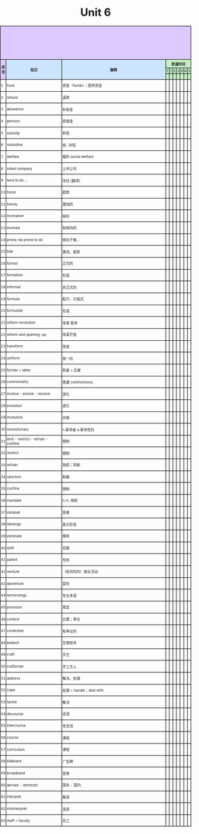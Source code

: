 # Unit 6

<!DOCTYPE html>
<html lang="en">
<head>
    <meta charset="UTF-8">
    <meta name="viewport" content="width=device-width, initial-scale=1.0">
    <title>Wordlist</title>
    <style>
        body {
            font-size: 12px;
            margin: 0;
            padding: 0;
        }
        table {
            width: 100%;
            max-width: 210mm;
            border-collapse: collapse;
        }
        td {
            border: 1px solid black;
            padding: 1px;
            font-size: 8px;
        }
        th {
            vertical-align: middle;
            text-align: center;
        }
        .title-row td {
            background-color: white;
            font-size: 18pt;
            font-weight: bold;
            height: 20mm;
            text-align: center;
            vertical-align: middle;
        }
        h1 {
            text-align: center;
            vertical-align: middle;
        }
    </style>
</head>
<body>
    <table>
        <tr class="title-row">
            <td colspan="10" style="background-color: #dcc9fd;text-align: center; vertical-align: middle;"></td>
        </tr>
        <tr style='height:5mm'>
            <td rowspan=3 height=5 style="height:5mm;background-color: #dcc9fd;text-align: center; vertical-align: middle;font-weight: bold;">序号</td>
            <td rowspan=3 height=5 style="height:5mm;width: 40mm; background-color: #cce5ff; text-align: center; vertical-align: middle;font-weight: bold;">知识</td>
            <td rowspan=3 height=5 style="height:5mm;width: 80mm;background-color: #cce5ff;text-align: center; vertical-align: middle;font-weight: bold;">解释</td>
            <td colspan=7 style="height:2mm;width: 60mm;background-color: #c4efc5;text-align: center;font-weight: bold;">背诵时间</td>
        </tr>
        <tr style="height:2mm;background-color: #c4efc5;">
            <td>T</td>
            <td>1</td>
            <td>1</td>
            <td>2</td>
            <td>6</td>
            <td>4</td>
            <td>3</td>
        </tr>
        <tr style="height:1mm;background-color: #c4efc5;">
            <td>&nbsp;</td>
            <td>&nbsp;</td>
            <td>&nbsp;</td>
            <td>&nbsp;</td>
            <td>&nbsp;</td>
            <td>&nbsp;</td>
            <td>&nbsp;</td>
        </tr>
    <tbody>
<tr style='height:20pt'>
    <td>1</td>
    <td>fund</td>
    <td>资金（funds）；提供资金</td>
    <td>&nbsp;</td>
    <td>&nbsp;</td>
    <td>&nbsp;</td>
    <td>&nbsp;</td>
    <td>&nbsp;</td>
    <td>&nbsp;</td>
    <td>&nbsp;</td>
</tr>
<tr style='height:20pt'>
    <td>2</td>
    <td>refund</td>
    <td>退款</td>
    <td>&nbsp;</td>
    <td>&nbsp;</td>
    <td>&nbsp;</td>
    <td>&nbsp;</td>
    <td>&nbsp;</td>
    <td>&nbsp;</td>
    <td>&nbsp;</td>
</tr>
<tr style='height:20pt'>
    <td>3</td>
    <td>allowance</td>
    <td>补助金</td>
    <td>&nbsp;</td>
    <td>&nbsp;</td>
    <td>&nbsp;</td>
    <td>&nbsp;</td>
    <td>&nbsp;</td>
    <td>&nbsp;</td>
    <td>&nbsp;</td>
</tr>
<tr style='height:20pt'>
    <td>4</td>
    <td>pension</td>
    <td>抚恤金</td>
    <td>&nbsp;</td>
    <td>&nbsp;</td>
    <td>&nbsp;</td>
    <td>&nbsp;</td>
    <td>&nbsp;</td>
    <td>&nbsp;</td>
    <td>&nbsp;</td>
</tr>
<tr style='height:20pt'>
    <td>5</td>
    <td>subsidy</td>
    <td>补贴</td>
    <td>&nbsp;</td>
    <td>&nbsp;</td>
    <td>&nbsp;</td>
    <td>&nbsp;</td>
    <td>&nbsp;</td>
    <td>&nbsp;</td>
    <td>&nbsp;</td>
</tr>
<tr style='height:20pt'>
    <td>6</td>
    <td>subsidise</td>
    <td>给...补贴</td>
    <td>&nbsp;</td>
    <td>&nbsp;</td>
    <td>&nbsp;</td>
    <td>&nbsp;</td>
    <td>&nbsp;</td>
    <td>&nbsp;</td>
    <td>&nbsp;</td>
</tr>
<tr style='height:20pt'>
    <td>7</td>
    <td>welfare</td>
    <td>福利 social welfare</td>
    <td>&nbsp;</td>
    <td>&nbsp;</td>
    <td>&nbsp;</td>
    <td>&nbsp;</td>
    <td>&nbsp;</td>
    <td>&nbsp;</td>
    <td>&nbsp;</td>
</tr>
<tr style='height:20pt'>
    <td>8</td>
    <td>listed company</td>
    <td>上市公司</td>
    <td>&nbsp;</td>
    <td>&nbsp;</td>
    <td>&nbsp;</td>
    <td>&nbsp;</td>
    <td>&nbsp;</td>
    <td>&nbsp;</td>
    <td>&nbsp;</td>
</tr>
<tr style='height:20pt'>
    <td>9</td>
    <td>tend to do ...</td>
    <td>往往 [翻译]</td>
    <td>&nbsp;</td>
    <td>&nbsp;</td>
    <td>&nbsp;</td>
    <td>&nbsp;</td>
    <td>&nbsp;</td>
    <td>&nbsp;</td>
    <td>&nbsp;</td>
</tr>
<tr style='height:20pt'>
    <td>10</td>
    <td>trend</td>
    <td>趋势</td>
    <td>&nbsp;</td>
    <td>&nbsp;</td>
    <td>&nbsp;</td>
    <td>&nbsp;</td>
    <td>&nbsp;</td>
    <td>&nbsp;</td>
    <td>&nbsp;</td>
</tr>
<tr style='height:20pt'>
    <td>11</td>
    <td>trendy</td>
    <td>潮流的</td>
    <td>&nbsp;</td>
    <td>&nbsp;</td>
    <td>&nbsp;</td>
    <td>&nbsp;</td>
    <td>&nbsp;</td>
    <td>&nbsp;</td>
    <td>&nbsp;</td>
</tr>
<tr style='height:20pt'>
    <td>12</td>
    <td>inclination</td>
    <td>倾向</td>
    <td>&nbsp;</td>
    <td>&nbsp;</td>
    <td>&nbsp;</td>
    <td>&nbsp;</td>
    <td>&nbsp;</td>
    <td>&nbsp;</td>
    <td>&nbsp;</td>
</tr>
<tr style='height:20pt'>
    <td>13</td>
    <td>inclined</td>
    <td>有倾向的</td>
    <td>&nbsp;</td>
    <td>&nbsp;</td>
    <td>&nbsp;</td>
    <td>&nbsp;</td>
    <td>&nbsp;</td>
    <td>&nbsp;</td>
    <td>&nbsp;</td>
</tr>
<tr style='height:20pt'>
    <td>14</td>
    <td>prone: be prone to do</td>
    <td>倾向于做...</td>
    <td>&nbsp;</td>
    <td>&nbsp;</td>
    <td>&nbsp;</td>
    <td>&nbsp;</td>
    <td>&nbsp;</td>
    <td>&nbsp;</td>
    <td>&nbsp;</td>
</tr>
<tr style='height:20pt'>
    <td>15</td>
    <td>tide</td>
    <td>潮流，趋势</td>
    <td>&nbsp;</td>
    <td>&nbsp;</td>
    <td>&nbsp;</td>
    <td>&nbsp;</td>
    <td>&nbsp;</td>
    <td>&nbsp;</td>
    <td>&nbsp;</td>
</tr>
<tr style='height:20pt'>
    <td>16</td>
    <td>formal</td>
    <td>正式的</td>
    <td>&nbsp;</td>
    <td>&nbsp;</td>
    <td>&nbsp;</td>
    <td>&nbsp;</td>
    <td>&nbsp;</td>
    <td>&nbsp;</td>
    <td>&nbsp;</td>
</tr>
<tr style='height:20pt'>
    <td>17</td>
    <td>formation</td>
    <td>形成</td>
    <td>&nbsp;</td>
    <td>&nbsp;</td>
    <td>&nbsp;</td>
    <td>&nbsp;</td>
    <td>&nbsp;</td>
    <td>&nbsp;</td>
    <td>&nbsp;</td>
</tr>
<tr style='height:20pt'>
    <td>18</td>
    <td>informal</td>
    <td>非正式的</td>
    <td>&nbsp;</td>
    <td>&nbsp;</td>
    <td>&nbsp;</td>
    <td>&nbsp;</td>
    <td>&nbsp;</td>
    <td>&nbsp;</td>
    <td>&nbsp;</td>
</tr>
<tr style='height:20pt'>
    <td>19</td>
    <td>formula</td>
    <td>配方，方程式</td>
    <td>&nbsp;</td>
    <td>&nbsp;</td>
    <td>&nbsp;</td>
    <td>&nbsp;</td>
    <td>&nbsp;</td>
    <td>&nbsp;</td>
    <td>&nbsp;</td>
</tr>
<tr style='height:20pt'>
    <td>20</td>
    <td>formulate</td>
    <td>形成</td>
    <td>&nbsp;</td>
    <td>&nbsp;</td>
    <td>&nbsp;</td>
    <td>&nbsp;</td>
    <td>&nbsp;</td>
    <td>&nbsp;</td>
    <td>&nbsp;</td>
</tr>
<tr style='height:20pt'>
    <td>21</td>
    <td>reform revolution</td>
    <td>改革 革命</td>
    <td>&nbsp;</td>
    <td>&nbsp;</td>
    <td>&nbsp;</td>
    <td>&nbsp;</td>
    <td>&nbsp;</td>
    <td>&nbsp;</td>
    <td>&nbsp;</td>
</tr>
<tr style='height:20pt'>
    <td>22</td>
    <td>reform and opening-up</td>
    <td>改革开放</td>
    <td>&nbsp;</td>
    <td>&nbsp;</td>
    <td>&nbsp;</td>
    <td>&nbsp;</td>
    <td>&nbsp;</td>
    <td>&nbsp;</td>
    <td>&nbsp;</td>
</tr>
<tr style='height:20pt'>
    <td>23</td>
    <td>transform</td>
    <td>改变</td>
    <td>&nbsp;</td>
    <td>&nbsp;</td>
    <td>&nbsp;</td>
    <td>&nbsp;</td>
    <td>&nbsp;</td>
    <td>&nbsp;</td>
    <td>&nbsp;</td>
</tr>
<tr style='height:20pt'>
    <td>24</td>
    <td>uniform</td>
    <td>统一的</td>
    <td>&nbsp;</td>
    <td>&nbsp;</td>
    <td>&nbsp;</td>
    <td>&nbsp;</td>
    <td>&nbsp;</td>
    <td>&nbsp;</td>
    <td>&nbsp;</td>
</tr>
<tr style='height:20pt'>
    <td>25</td>
    <td>former = latter</td>
    <td>前者 = 后者</td>
    <td>&nbsp;</td>
    <td>&nbsp;</td>
    <td>&nbsp;</td>
    <td>&nbsp;</td>
    <td>&nbsp;</td>
    <td>&nbsp;</td>
    <td>&nbsp;</td>
</tr>
<tr style='height:20pt'>
    <td>26</td>
    <td>commonality</td>
    <td>普遍 commonness</td>
    <td>&nbsp;</td>
    <td>&nbsp;</td>
    <td>&nbsp;</td>
    <td>&nbsp;</td>
    <td>&nbsp;</td>
    <td>&nbsp;</td>
    <td>&nbsp;</td>
</tr>
<tr style='height:20pt'>
    <td>27</td>
    <td>involve - evolve - revolve</td>
    <td>进化</td>
    <td>&nbsp;</td>
    <td>&nbsp;</td>
    <td>&nbsp;</td>
    <td>&nbsp;</td>
    <td>&nbsp;</td>
    <td>&nbsp;</td>
    <td>&nbsp;</td>
</tr>
<tr style='height:20pt'>
    <td>28</td>
    <td>evolution</td>
    <td>进化</td>
    <td>&nbsp;</td>
    <td>&nbsp;</td>
    <td>&nbsp;</td>
    <td>&nbsp;</td>
    <td>&nbsp;</td>
    <td>&nbsp;</td>
    <td>&nbsp;</td>
</tr>
<tr style='height:20pt'>
    <td>29</td>
    <td>involution</td>
    <td>内卷</td>
    <td>&nbsp;</td>
    <td>&nbsp;</td>
    <td>&nbsp;</td>
    <td>&nbsp;</td>
    <td>&nbsp;</td>
    <td>&nbsp;</td>
    <td>&nbsp;</td>
</tr>
<tr style='height:20pt'>
    <td>30</td>
    <td>revolutionary</td>
    <td>n.革命者 a.革命性的</td>
    <td>&nbsp;</td>
    <td>&nbsp;</td>
    <td>&nbsp;</td>
    <td>&nbsp;</td>
    <td>&nbsp;</td>
    <td>&nbsp;</td>
    <td>&nbsp;</td>
</tr>
<tr style='height:20pt'>
    <td>31</td>
    <td>limit - restrict - refrain - confine</td>
    <td>限制</td>
    <td>&nbsp;</td>
    <td>&nbsp;</td>
    <td>&nbsp;</td>
    <td>&nbsp;</td>
    <td>&nbsp;</td>
    <td>&nbsp;</td>
    <td>&nbsp;</td>
</tr>
<tr style='height:20pt'>
    <td>32</td>
    <td>restrict</td>
    <td>限制</td>
    <td>&nbsp;</td>
    <td>&nbsp;</td>
    <td>&nbsp;</td>
    <td>&nbsp;</td>
    <td>&nbsp;</td>
    <td>&nbsp;</td>
    <td>&nbsp;</td>
</tr>
<tr style='height:20pt'>
    <td>33</td>
    <td>refrain</td>
    <td>抱怨；克制</td>
    <td>&nbsp;</td>
    <td>&nbsp;</td>
    <td>&nbsp;</td>
    <td>&nbsp;</td>
    <td>&nbsp;</td>
    <td>&nbsp;</td>
    <td>&nbsp;</td>
</tr>
<tr style='height:20pt'>
    <td>34</td>
    <td>sanction</td>
    <td>制裁</td>
    <td>&nbsp;</td>
    <td>&nbsp;</td>
    <td>&nbsp;</td>
    <td>&nbsp;</td>
    <td>&nbsp;</td>
    <td>&nbsp;</td>
    <td>&nbsp;</td>
</tr>
<tr style='height:20pt'>
    <td>35</td>
    <td>confine</td>
    <td>限制</td>
    <td>&nbsp;</td>
    <td>&nbsp;</td>
    <td>&nbsp;</td>
    <td>&nbsp;</td>
    <td>&nbsp;</td>
    <td>&nbsp;</td>
    <td>&nbsp;</td>
</tr>
<tr style='height:20pt'>
    <td>36</td>
    <td>mandate</td>
    <td>n./v. 授权</td>
    <td>&nbsp;</td>
    <td>&nbsp;</td>
    <td>&nbsp;</td>
    <td>&nbsp;</td>
    <td>&nbsp;</td>
    <td>&nbsp;</td>
    <td>&nbsp;</td>
</tr>
<tr style='height:20pt'>
    <td>37</td>
    <td>mindset</td>
    <td>思维</td>
    <td>&nbsp;</td>
    <td>&nbsp;</td>
    <td>&nbsp;</td>
    <td>&nbsp;</td>
    <td>&nbsp;</td>
    <td>&nbsp;</td>
    <td>&nbsp;</td>
</tr>
<tr style='height:20pt'>
    <td>38</td>
    <td>ideology</td>
    <td>意识形态</td>
    <td>&nbsp;</td>
    <td>&nbsp;</td>
    <td>&nbsp;</td>
    <td>&nbsp;</td>
    <td>&nbsp;</td>
    <td>&nbsp;</td>
    <td>&nbsp;</td>
</tr>
<tr style='height:20pt'>
    <td>39</td>
    <td>eliminate</td>
    <td>移除</td>
    <td>&nbsp;</td>
    <td>&nbsp;</td>
    <td>&nbsp;</td>
    <td>&nbsp;</td>
    <td>&nbsp;</td>
    <td>&nbsp;</td>
    <td>&nbsp;</td>
</tr>
<tr style='height:20pt'>
    <td>40</td>
    <td>shift</td>
    <td>切换</td>
    <td>&nbsp;</td>
    <td>&nbsp;</td>
    <td>&nbsp;</td>
    <td>&nbsp;</td>
    <td>&nbsp;</td>
    <td>&nbsp;</td>
    <td>&nbsp;</td>
</tr>
<tr style='height:20pt'>
    <td>41</td>
    <td>patent</td>
    <td>专利</td>
    <td>&nbsp;</td>
    <td>&nbsp;</td>
    <td>&nbsp;</td>
    <td>&nbsp;</td>
    <td>&nbsp;</td>
    <td>&nbsp;</td>
    <td>&nbsp;</td>
</tr>
<tr style='height:20pt'>
    <td>42</td>
    <td>venture</td>
    <td>（有风险的）商业活动</td>
    <td>&nbsp;</td>
    <td>&nbsp;</td>
    <td>&nbsp;</td>
    <td>&nbsp;</td>
    <td>&nbsp;</td>
    <td>&nbsp;</td>
    <td>&nbsp;</td>
</tr>
<tr style='height:20pt'>
    <td>43</td>
    <td>adventure</td>
    <td>冒险</td>
    <td>&nbsp;</td>
    <td>&nbsp;</td>
    <td>&nbsp;</td>
    <td>&nbsp;</td>
    <td>&nbsp;</td>
    <td>&nbsp;</td>
    <td>&nbsp;</td>
</tr>
<tr style='height:20pt'>
    <td>44</td>
    <td>terminology</td>
    <td>专业术语</td>
    <td>&nbsp;</td>
    <td>&nbsp;</td>
    <td>&nbsp;</td>
    <td>&nbsp;</td>
    <td>&nbsp;</td>
    <td>&nbsp;</td>
    <td>&nbsp;</td>
</tr>
<tr style='height:20pt'>
    <td>45</td>
    <td>provision</td>
    <td>规定</td>
    <td>&nbsp;</td>
    <td>&nbsp;</td>
    <td>&nbsp;</td>
    <td>&nbsp;</td>
    <td>&nbsp;</td>
    <td>&nbsp;</td>
    <td>&nbsp;</td>
</tr>
<tr style='height:20pt'>
    <td>46</td>
    <td>contest</td>
    <td>比赛；争议</td>
    <td>&nbsp;</td>
    <td>&nbsp;</td>
    <td>&nbsp;</td>
    <td>&nbsp;</td>
    <td>&nbsp;</td>
    <td>&nbsp;</td>
    <td>&nbsp;</td>
</tr>
<tr style='height:20pt'>
    <td>47</td>
    <td>contested</td>
    <td>有争议的</td>
    <td>&nbsp;</td>
    <td>&nbsp;</td>
    <td>&nbsp;</td>
    <td>&nbsp;</td>
    <td>&nbsp;</td>
    <td>&nbsp;</td>
    <td>&nbsp;</td>
</tr>
<tr style='height:20pt'>
    <td>48</td>
    <td>biotech</td>
    <td>生物技术</td>
    <td>&nbsp;</td>
    <td>&nbsp;</td>
    <td>&nbsp;</td>
    <td>&nbsp;</td>
    <td>&nbsp;</td>
    <td>&nbsp;</td>
    <td>&nbsp;</td>
</tr>
<tr style='height:20pt'>
    <td>49</td>
    <td>craft</td>
    <td>手艺</td>
    <td>&nbsp;</td>
    <td>&nbsp;</td>
    <td>&nbsp;</td>
    <td>&nbsp;</td>
    <td>&nbsp;</td>
    <td>&nbsp;</td>
    <td>&nbsp;</td>
</tr>
<tr style='height:20pt'>
    <td>50</td>
    <td>craftsman</td>
    <td>手工艺人</td>
    <td>&nbsp;</td>
    <td>&nbsp;</td>
    <td>&nbsp;</td>
    <td>&nbsp;</td>
    <td>&nbsp;</td>
    <td>&nbsp;</td>
    <td>&nbsp;</td>
</tr>
<tr style='height:20pt'>
    <td>51</td>
    <td>address</td>
    <td>解决，处理</td>
    <td>&nbsp;</td>
    <td>&nbsp;</td>
    <td>&nbsp;</td>
    <td>&nbsp;</td>
    <td>&nbsp;</td>
    <td>&nbsp;</td>
    <td>&nbsp;</td>
</tr>
<tr style='height:20pt'>
    <td>52</td>
    <td>cope</td>
    <td>处理 = handle；deal with</td>
    <td>&nbsp;</td>
    <td>&nbsp;</td>
    <td>&nbsp;</td>
    <td>&nbsp;</td>
    <td>&nbsp;</td>
    <td>&nbsp;</td>
    <td>&nbsp;</td>
</tr>
<tr style='height:20pt'>
    <td>53</td>
    <td>tackle</td>
    <td>解决</td>
    <td>&nbsp;</td>
    <td>&nbsp;</td>
    <td>&nbsp;</td>
    <td>&nbsp;</td>
    <td>&nbsp;</td>
    <td>&nbsp;</td>
    <td>&nbsp;</td>
</tr>
<tr style='height:20pt'>
    <td>54</td>
    <td>discourse</td>
    <td>话语</td>
    <td>&nbsp;</td>
    <td>&nbsp;</td>
    <td>&nbsp;</td>
    <td>&nbsp;</td>
    <td>&nbsp;</td>
    <td>&nbsp;</td>
    <td>&nbsp;</td>
</tr>
<tr style='height:20pt'>
    <td>55</td>
    <td>intercourse</td>
    <td>性交流</td>
    <td>&nbsp;</td>
    <td>&nbsp;</td>
    <td>&nbsp;</td>
    <td>&nbsp;</td>
    <td>&nbsp;</td>
    <td>&nbsp;</td>
    <td>&nbsp;</td>
</tr>
<tr style='height:20pt'>
    <td>56</td>
    <td>course</td>
    <td>课程</td>
    <td>&nbsp;</td>
    <td>&nbsp;</td>
    <td>&nbsp;</td>
    <td>&nbsp;</td>
    <td>&nbsp;</td>
    <td>&nbsp;</td>
    <td>&nbsp;</td>
</tr>
<tr style='height:20pt'>
    <td>57</td>
    <td>curriculum</td>
    <td>课程</td>
    <td>&nbsp;</td>
    <td>&nbsp;</td>
    <td>&nbsp;</td>
    <td>&nbsp;</td>
    <td>&nbsp;</td>
    <td>&nbsp;</td>
    <td>&nbsp;</td>
</tr>
<tr style='height:20pt'>
    <td>58</td>
    <td>billboard</td>
    <td>广告牌</td>
    <td>&nbsp;</td>
    <td>&nbsp;</td>
    <td>&nbsp;</td>
    <td>&nbsp;</td>
    <td>&nbsp;</td>
    <td>&nbsp;</td>
    <td>&nbsp;</td>
</tr>
<tr style='height:20pt'>
    <td>59</td>
    <td>broadband</td>
    <td>宽带</td>
    <td>&nbsp;</td>
    <td>&nbsp;</td>
    <td>&nbsp;</td>
    <td>&nbsp;</td>
    <td>&nbsp;</td>
    <td>&nbsp;</td>
    <td>&nbsp;</td>
</tr>
<tr style='height:20pt'>
    <td>60</td>
    <td>abroad - domestic</td>
    <td>国外 - 国内</td>
    <td>&nbsp;</td>
    <td>&nbsp;</td>
    <td>&nbsp;</td>
    <td>&nbsp;</td>
    <td>&nbsp;</td>
    <td>&nbsp;</td>
    <td>&nbsp;</td>
</tr>
<tr style='height:20pt'>
    <td>61</td>
    <td>interpret</td>
    <td>解读</td>
    <td>&nbsp;</td>
    <td>&nbsp;</td>
    <td>&nbsp;</td>
    <td>&nbsp;</td>
    <td>&nbsp;</td>
    <td>&nbsp;</td>
    <td>&nbsp;</td>
</tr>
<tr style='height:20pt'>
    <td>62</td>
    <td>misinterpret</td>
    <td>误读</td>
    <td>&nbsp;</td>
    <td>&nbsp;</td>
    <td>&nbsp;</td>
    <td>&nbsp;</td>
    <td>&nbsp;</td>
    <td>&nbsp;</td>
    <td>&nbsp;</td>
</tr>
<tr style='height:20pt'>
    <td>63</td>
    <td>staff = faculty</td>
    <td>员工</td>
    <td>&nbsp;</td>
    <td>&nbsp;</td>
    <td>&nbsp;</td>
    <td>&nbsp;</td>
    <td>&nbsp;</td>
    <td>&nbsp;</td>
    <td>&nbsp;</td>
</tr>
</tbody>
</table>
    </tbody>
</table>
</body>
</html>
